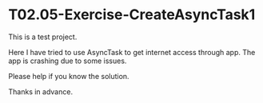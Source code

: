 # T02.05-Exercise-CreateAsyncTask1

This is a test project. 

Here I have tried to use AsyncTask to get internet access through app. The app is crashing due to some issues.

Please help if you know the solution.

Thanks in advance.
